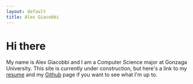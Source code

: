 ```yaml
---
layout: default
title: Alex Giacobbi
---
```

# Hi there
My name is Alex Giacobbi and I am a Computer Science major at Gonzaga University.
This site is currently under construction, but here's a link to my [resume](https://github.com/agiacobbi/agiacobbi.gitbub.io/resume.pdf) and my
[Github](https://github.com/agiacobbi) page if you want to see what I'm up to.